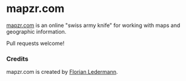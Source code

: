 # mapzr.com

[mapzr.com](http://mapzr.com/) is an online "swiss army knife" for working with maps and geographic information.

Pull requests welcome!

### Credits

mapzr.com is created by [Florian Ledermann](https://twitter.com/floledermann).